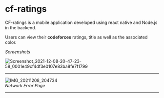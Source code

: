 # cf-ratings
CF-ratings is a mobile application developed using react native and Node.js in the backend.

Users can view their **codeforces** ratings, title as well as the associated color.

_Screenshots_

![Screenshot_2021-12-08-20-47-23-58_0001e49cf4df3e0107e83ba8fe7f1799](https://user-images.githubusercontent.com/62611184/145234435-829271e3-6c31-48fd-8eb9-d986a7891882.jpeg)

-------------------------------

![IMG_20211208_204734](https://user-images.githubusercontent.com/62611184/145234553-b86fce74-ea0b-42a3-8a2f-12bd1076f15e.jpeg)<br>
_Network Error Page_

-------------------------------
